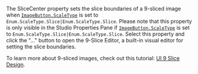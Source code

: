 The SliceCenter property sets the slice boundaries of a 9-sliced image
when [`ImageButton.ScaleType`](https://create.roblox.com/docs/reference/engine/classes/ImageButton#ScaleType) is set to
`Enum.ScaleType.Slice|Enum.ScaleType.Slice`. Please note that this
property is only visible in the Studio Properties Pane if
[`ImageButton.ScaleType`](https://create.roblox.com/docs/reference/engine/classes/ImageButton#ScaleType) is set to
`Enum.ScaleType.Slice|Enum.ScaleType.Slice`. Select this property and
click the "..." button to open the 9-Slice Editor, a built-in visual
editor for setting the slice boundaries.

To learn more about 9-sliced images, check out this tutorial:
[UI 9 Slice Design](https://create.roblox.com/docs/ui/9-slice).